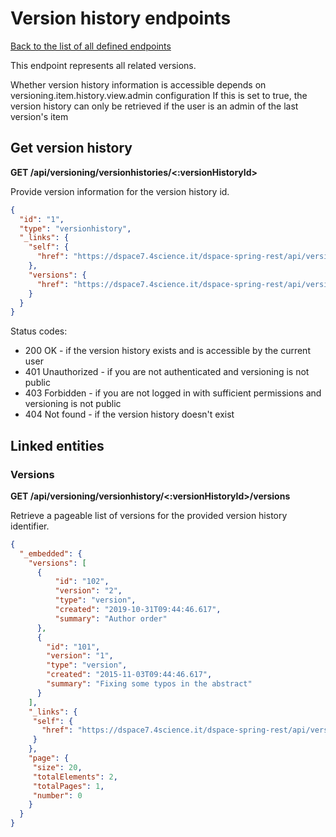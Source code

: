 # Version history endpoints

[Back to the list of all defined endpoints](endpoints.md)

This endpoint represents all related versions.

Whether version history information is accessible depends on versioning.item.history.view.admin configuration
If this is set to true, the version history can only be retrieved if the user is an admin of the last version's item

## Get version history

**GET /api/versioning/versionhistories/<:versionHistoryId>**

Provide version information for the version history id.

```json
{
  "id": "1",
  "type": "versionhistory",
  "_links": {
    "self": {
      "href": "https://dspace7.4science.it/dspace-spring-rest/api/versioning/versionhistory/1"
    },
    "versions": {
      "href": "https://dspace7.4science.it/dspace-spring-rest/api/versioning/versionhistory/1/versions"
    }
  }
}
```

Status codes:
* 200 OK - if the version history exists and is accessible by the current user
* 401 Unauthorized - if you are not authenticated and versioning is not public
* 403 Forbidden - if you are not logged in with sufficient permissions and versioning is not public
* 404 Not found - if the version history doesn't exist

## Linked entities

### Versions

**GET /api/versioning/versionhistory/<:versionHistoryId>/versions**

Retrieve a pageable list of versions for the provided version history identifier.

```json
{
  "_embedded": {
    "versions": [
      {
          "id": "102",
          "version": "2",
          "type": "version",
          "created": "2019-10-31T09:44:46.617",
          "summary": "Author order"
      },
      {
        "id": "101",
        "version": "1",
        "type": "version",
        "created": "2015-11-03T09:44:46.617",
        "summary": "Fixing some typos in the abstract"
      }
    ],
    "_links": {
     "self": {
       "href": "https://dspace7.4science.it/dspace-spring-rest/api/versioning/versionhistory/1/versions"
     }
    },
    "page": {
     "size": 20,
     "totalElements": 2,
     "totalPages": 1,
     "number": 0
    }
  }
}
```
